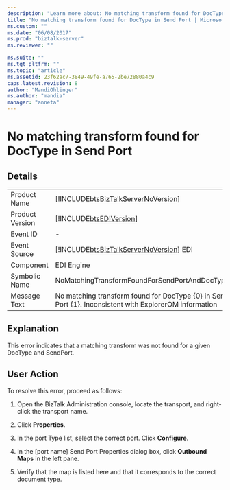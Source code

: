 ```yaml
---
description: "Learn more about: No matching transform found for DocType in Send Port"
title: "No matching transform found for DocType in Send Port | Microsoft Docs"
ms.custom: ""
ms.date: "06/08/2017"
ms.prod: "biztalk-server"
ms.reviewer: ""

ms.suite: ""
ms.tgt_pltfrm: ""
ms.topic: "article"
ms.assetid: 23f62ac7-3849-49fe-a765-2be72880a4c9
caps.latest.revision: 8
author: "MandiOhlinger"
ms.author: "mandia"
manager: "anneta"
---
```

# No matching transform found for DocType in Send Port
## Details  
  
|                 |                                                                                                        |
|-----------------|--------------------------------------------------------------------------------------------------------|
|  Product Name   |           [!INCLUDE[btsBizTalkServerNoVersion](../includes/btsbiztalkservernoversion-md.md)]           |
| Product Version |                       [!INCLUDE[btsEDIVersion](../includes/btsediversion-md.md)]                       |
|    Event ID     |                                                   -                                                    |
|  Event Source   |         [!INCLUDE[btsBizTalkServerNoVersion](../includes/btsbiztalkservernoversion-md.md)] EDI         |
|    Component    |                                               EDI Engine                                               |
|  Symbolic Name  |                             NoMatchingTransformFoundForSendPortAndDocType                              |
|  Message Text   | No matching transform found for DocType {0} in Send Port {1}. Inconsistent with ExplorerOM information |
  
## Explanation  
 This error indicates that a matching transform was not found for a given DocType and SendPort.  
  
## User Action  
 To resolve this error, proceed as follows:  
  
1.  Open the BizTalk Administration console, locate the transport, and right-click the transport name.  
  
2.  Click **Properties**.  
  
3.  In the port Type list, select the correct port. Click **Configure**.  
  
4.  In the [port name] Send Port Properties dialog box, click **Outbound Maps** in the left pane.  
  
5.  Verify that the map is listed here and that it corresponds to the correct document type.
